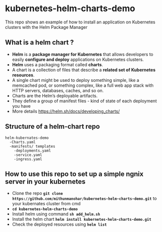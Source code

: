# kubernetes-helm-charts-demo

This repo shows an example of how to install an application on Kubernetes clusters with the Helm Package Manager

## What is a helm chart ?
- **Helm** is a **package manager for Kubernetes** that allows developers to easily **configure and deploy** applications on Kubernetes clusters.
- **Helm** uses a packaging format called **charts**. 
- A chart is a collection of files that describe a **related set of Kubernetes resources**. 
- A single chart might be used to deploy something simple, like a memcached pod, or something complex, like a full web app stack with HTTP servers, databases, caches, and so on.
- Charts are the Helm’s deployable artifacts. 
- They define a group of manifest files - kind of state of each deployment you have
- More details https://helm.sh/docs/developing_charts/
## Structure of a helm-chart repo

```
helm-kubernates-demo
  -Charts.yaml
  -manifests/ templates
    -deployments.yaml
    -service.yaml
    -ingress.yaml
 ```


## How to use this repo to set up a simple ngnix server in your kubernetes

- Clone the repo **`git clone https://github.com/mithunmanohar/kubernetes-helm-charts-demo.git`** to your kubernates cluster from cmd
- **`cd kubernetes-helm-charts-demo`**
- Install helm using command **`sh add_helm.sh`**
- Install the helm chart **`helm install kubernetes-helm-charts-demo.git`**
- Check the deployed resources using **`helm list`**
